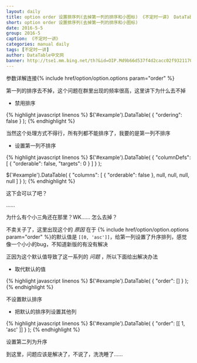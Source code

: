```yaml
---
layout: daily
title: option order 设置排序列(去掉第一列的排序和小图标) 《不定时一讲》 DataTable中文网
short: option order 设置排序列(去掉第一列的排序和小图标)
date: 2016-5-5
group: 2016-5
caption: 《不定时一讲》
categories: manual daily
tags: [不定时一讲]
author: DataTable中文网
banner: http://tse1.mm.bing.net/th?&id=OIP.Md9b66d537f4d2cacc02f932117056a9bo0&w=300&h=168&c=0&pid=1.9&rs=0&p=0
---
```

参数详解连接{% include href/option/option.options param="order" %}

第一列的排序去不掉，这个问题在群里出现的频率很高，这里讲下为什么去不掉

* 禁用排序
<!--more-->

{% highlight javascript linenos %}
$('#example').DataTable( {
  "ordering": false
} );
{% endhighlight %}

当然这个处理方式不得行，所有列都不能排序了，我要的是第一列不排序

* 设置第一列不排序

{% highlight javascript linenos %}
$('#example').DataTable( {
  "columnDefs": [
    { "orderable": false, "targets": 0 }
  ]
} );

$('#example').DataTable( {
  "columns": [
    { "orderable": false },
    null,
    null,
    null,
    null
  ]
} );
{% endhighlight %}

这下会可以了吧？

……

为什么有个小三角还在那里？WK…… 怎么去掉？

不卖关子了，这里出现这个的 *原因* 在于 {% include href/option/option.options param="order" %}的默认值是
`[[0, 'asc']]`，给第一列设置了升序排列，感觉像一个小小的bug，不知道新版的有没有解决

正因为这个默认值导致了这一系列的 *问题* ，所以下面给出解决办法

* 取代默认的值

{% highlight javascript linenos %}
$('#example').DataTable( {
    "order": []
} );
{% endhighlight %}

不设置默认排序

* 把默认的排序列设置其他列

{% highlight javascript linenos %}
$('#example').DataTable( {
    "order": [[ 1, 'asc' ]]
} );
{% endhighlight %}

设置第二列为升序

到这里，问题应该是解决了，不说了，洗洗睡了……

